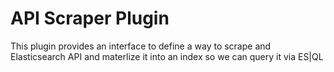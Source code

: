 # API Scraper Plugin

This plugin provides an interface to define a way to scrape and Elasticsearch API and materlize it into an index so we can query it via ES|QL
